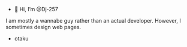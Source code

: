 - 👋 Hi, I’m @Dj-257

I am mostly a wannabe guy rather than an actual developer.
However, I sometimes design web pages.

- otaku


<!---
Dj-257/Dj-257 is a ✨ special ✨ repository because its `README.md` (this file) appears on your GitHub profile.
You can click the Preview link to take a look at your changes.
--->

